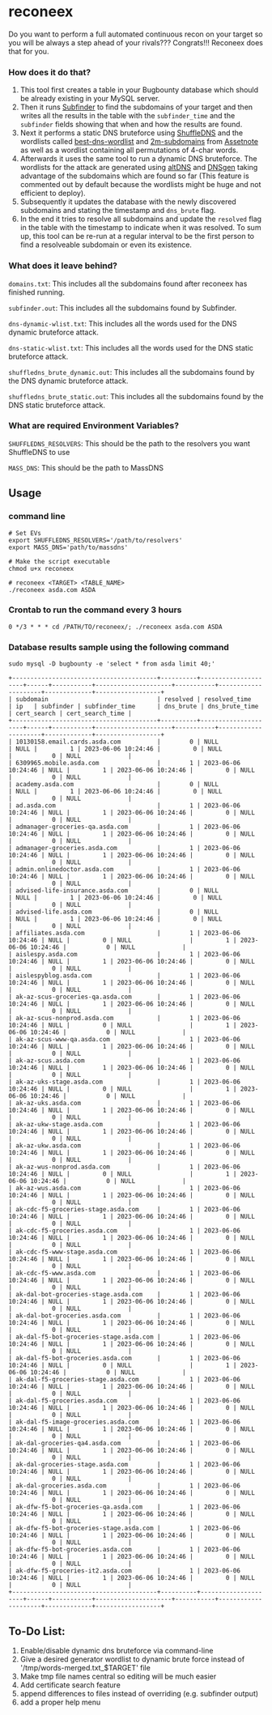 # reconeex

Do you want to perform a full automated continuous recon on your target so you will be always a step ahead of your rivals???
Congrats!!! Reconeex does that for you.

### How does it do that?
1. This tool first creates a table in your Bugbounty database which should be already existing in your MySQL server. 
2. Then it runs [Subfinder](https://github.com/projectdiscovery/subfinder) to find the subdomains of your target and then writes all the results in the table with the `subfinder_time` and the `subfinder` fields showing that when and how the results are found.
3. Next it performs a static DNS bruteforce using [ShuffleDNS](https://github.com/projectdiscovery/shuffledns) and the wordlists called [best-dns-wordlist](https://wordlists-cdn.assetnote.io/data/manual/best-dns-wordlist.txt) and [2m-subdomains](https://wordlists-cdn.assetnote.io/data/manual/2m-subdomains.txt) from [Assetnote](https://assetnote.io/) as well as a wordlist containing all permutations of 4-char words.
4. Afterwards it uses the same tool to run a dynamic DNS bruteforce. The wordlists for the attack are generated using [altDNS](https://github.com/infosec-au/altdns) and [DNSgen](https://github.com/ProjectAnte/dnsgen) taking advantage of the subdomains which are found so far (This feature is commented out by default because the wordlists might be huge and not efficient to deploy).
5. Subsequently it updates the database with the newly discovered subdomains and stating the timestamp and `dns_brute` flag.
6. In the end it tries to resolve all subdomains and update the `resolved` flag in the table with the timestamp to indicate when it was resolved. 
To sum up, this tool can be re-run at a regular interval to be the first person to find a resolveable subdomain or even its existence.

### What does it leave behind?
`domains.txt`: This includes all the subdomains found after reconeex has finished running.

`subfinder.out`: This includes all the subdomains found by Subfinder.

`dns-dynamic-wlist.txt`: This includes all the words used for the DNS dynamic bruteforce attack.

`dns-static-wlist.txt`: This includes all the words used for the DNS static bruteforce attack.

`shuffledns_brute_dynamic.out`: This includes all the subdomains found by the DNS dynamic bruteforce attack.

`shuffledns_brute_static.out`: This includes all the subdomains found by the DNS static bruteforce attack.

### What are required Environment Variables?
`SHUFFLEDNS_RESOLVERS`: This should be the path to the resolvers you want ShuffleDNS to use

`MASS_DNS`: This should be the path to MassDNS


## Usage

### command line 
```
# Set EVs
export SHUFFLEDNS_RESOLVERS='/path/to/resolvers'
export MASS_DNS='path/to/massdns'

# Make the script executable
chmod u+x reconeex

# reconeex <TARGET> <TABLE_NAME>
./reconeex asda.com ASDA
```
### Crontab to run the command every 3 hours
```
0 */3 * * * cd /PATH/TO/reconeex/; ./reconeex asda.com ASDA
```
### Database results sample using the following command
`sudo mysql -D bugbounty -e 'select * from asda limit 40;'` 
```
+----------------------------------------+----------+---------------------+------+-----------+---------------------+-----------+---------------------+-------------+------------------+
| subdomain                              | resolved | resolved_time       | ip   | subfinder | subfinder_time      | dns_brute | dns_brute_time      | cert_search | cert_search_time |
+----------------------------------------+----------+---------------------+------+-----------+---------------------+-----------+---------------------+-------------+------------------+
| 10130158.email.cards.asda.com          |        0 | NULL                | NULL |         1 | 2023-06-06 10:24:46 |         0 | NULL                |           0 | NULL             |
| 6309965.mobile.asda.com                |        1 | 2023-06-06 10:24:46 | NULL |         1 | 2023-06-06 10:24:46 |         0 | NULL                |           0 | NULL             |
| academy.asda.com                       |        0 | NULL                | NULL |         1 | 2023-06-06 10:24:46 |         0 | NULL                |           0 | NULL             |
| ad.asda.com                            |        1 | 2023-06-06 10:24:46 | NULL |         1 | 2023-06-06 10:24:46 |         0 | NULL                |           0 | NULL             |
| admanager-groceries-qa.asda.com        |        1 | 2023-06-06 10:24:46 | NULL |         1 | 2023-06-06 10:24:46 |         0 | NULL                |           0 | NULL             |
| admanager-groceries.asda.com           |        1 | 2023-06-06 10:24:46 | NULL |         1 | 2023-06-06 10:24:46 |         0 | NULL                |           0 | NULL             |
| admin.onlinedoctor.asda.com            |        1 | 2023-06-06 10:24:46 | NULL |         1 | 2023-06-06 10:24:46 |         0 | NULL                |           0 | NULL             |
| advised-life-insurance.asda.com        |        0 | NULL                | NULL |         1 | 2023-06-06 10:24:46 |         0 | NULL                |           0 | NULL             |
| advised-life.asda.com                  |        0 | NULL                | NULL |         1 | 2023-06-06 10:24:46 |         0 | NULL                |           0 | NULL             |
| affiliates.asda.com                    |        1 | 2023-06-06 10:24:46 | NULL |         0 | NULL                |         1 | 2023-06-06 10:24:46 |           0 | NULL             |
| aislespy.asda.com                      |        1 | 2023-06-06 10:24:46 | NULL |         1 | 2023-06-06 10:24:46 |         0 | NULL                |           0 | NULL             |
| aislespyblog.asda.com                  |        1 | 2023-06-06 10:24:46 | NULL |         1 | 2023-06-06 10:24:46 |         0 | NULL                |           0 | NULL             |
| ak-az-scus-groceries-qa.asda.com       |        1 | 2023-06-06 10:24:46 | NULL |         1 | 2023-06-06 10:24:46 |         0 | NULL                |           0 | NULL             |
| ak-az-scus-nonprod.asda.com            |        1 | 2023-06-06 10:24:46 | NULL |         0 | NULL                |         1 | 2023-06-06 10:24:46 |           0 | NULL             |
| ak-az-scus-www-qa.asda.com             |        1 | 2023-06-06 10:24:46 | NULL |         1 | 2023-06-06 10:24:46 |         0 | NULL                |           0 | NULL             |
| ak-az-scus.asda.com                    |        1 | 2023-06-06 10:24:46 | NULL |         1 | 2023-06-06 10:24:46 |         0 | NULL                |           0 | NULL             |
| ak-az-uks-stage.asda.com               |        1 | 2023-06-06 10:24:46 | NULL |         0 | NULL                |         1 | 2023-06-06 10:24:46 |           0 | NULL             |
| ak-az-uks.asda.com                     |        1 | 2023-06-06 10:24:46 | NULL |         1 | 2023-06-06 10:24:46 |         0 | NULL                |           0 | NULL             |
| ak-az-ukw-stage.asda.com               |        1 | 2023-06-06 10:24:46 | NULL |         1 | 2023-06-06 10:24:46 |         0 | NULL                |           0 | NULL             |
| ak-az-ukw.asda.com                     |        1 | 2023-06-06 10:24:46 | NULL |         1 | 2023-06-06 10:24:46 |         0 | NULL                |           0 | NULL             |
| ak-az-wus-nonprod.asda.com             |        1 | 2023-06-06 10:24:46 | NULL |         0 | NULL                |         1 | 2023-06-06 10:24:46 |           0 | NULL             |
| ak-az-wus.asda.com                     |        1 | 2023-06-06 10:24:46 | NULL |         1 | 2023-06-06 10:24:46 |         0 | NULL                |           0 | NULL             |
| ak-cdc-f5-groceries-stage.asda.com     |        1 | 2023-06-06 10:24:46 | NULL |         1 | 2023-06-06 10:24:46 |         0 | NULL                |           0 | NULL             |
| ak-cdc-f5-groceries.asda.com           |        1 | 2023-06-06 10:24:46 | NULL |         1 | 2023-06-06 10:24:46 |         0 | NULL                |           0 | NULL             |
| ak-cdc-f5-www-stage.asda.com           |        1 | 2023-06-06 10:24:46 | NULL |         1 | 2023-06-06 10:24:46 |         0 | NULL                |           0 | NULL             |
| ak-cdc-f5-www.asda.com                 |        1 | 2023-06-06 10:24:46 | NULL |         1 | 2023-06-06 10:24:46 |         0 | NULL                |           0 | NULL             |
| ak-dal-bot-groceries-stage.asda.com    |        1 | 2023-06-06 10:24:46 | NULL |         1 | 2023-06-06 10:24:46 |         0 | NULL                |           0 | NULL             |
| ak-dal-bot-groceries.asda.com          |        1 | 2023-06-06 10:24:46 | NULL |         1 | 2023-06-06 10:24:46 |         0 | NULL                |           0 | NULL             |
| ak-dal-f5-bot-groceries-stage.asda.com |        1 | 2023-06-06 10:24:46 | NULL |         1 | 2023-06-06 10:24:46 |         0 | NULL                |           0 | NULL             |
| ak-dal-f5-bot-groceries.asda.com       |        1 | 2023-06-06 10:24:46 | NULL |         0 | NULL                |         1 | 2023-06-06 10:24:46 |           0 | NULL             |
| ak-dal-f5-groceries-stage.asda.com     |        1 | 2023-06-06 10:24:46 | NULL |         1 | 2023-06-06 10:24:46 |         0 | NULL                |           0 | NULL             |
| ak-dal-f5-groceries.asda.com           |        1 | 2023-06-06 10:24:46 | NULL |         1 | 2023-06-06 10:24:46 |         0 | NULL                |           0 | NULL             |
| ak-dal-f5-image-groceries.asda.com     |        1 | 2023-06-06 10:24:46 | NULL |         1 | 2023-06-06 10:24:46 |         0 | NULL                |           0 | NULL             |
| ak-dal-groceries-qa4.asda.com          |        1 | 2023-06-06 10:24:46 | NULL |         1 | 2023-06-06 10:24:46 |         0 | NULL                |           0 | NULL             |
| ak-dal-groceries-stage.asda.com        |        1 | 2023-06-06 10:24:46 | NULL |         1 | 2023-06-06 10:24:46 |         0 | NULL                |           0 | NULL             |
| ak-dal-groceries.asda.com              |        1 | 2023-06-06 10:24:46 | NULL |         1 | 2023-06-06 10:24:46 |         0 | NULL                |           0 | NULL             |
| ak-dfw-f5-bot-groceries-qa.asda.com    |        1 | 2023-06-06 10:24:46 | NULL |         1 | 2023-06-06 10:24:46 |         0 | NULL                |           0 | NULL             |
| ak-dfw-f5-bot-groceries-stage.asda.com |        1 | 2023-06-06 10:24:46 | NULL |         1 | 2023-06-06 10:24:46 |         0 | NULL                |           0 | NULL             |
| ak-dfw-f5-bot-groceries.asda.com       |        1 | 2023-06-06 10:24:46 | NULL |         1 | 2023-06-06 10:24:46 |         0 | NULL                |           0 | NULL             |
| ak-dfw-f5-groceries-it2.asda.com       |        1 | 2023-06-06 10:24:46 | NULL |         1 | 2023-06-06 10:24:46 |         0 | NULL                |           0 | NULL             |
+----------------------------------------+----------+---------------------+------+-----------+---------------------+-----------+---------------------+-------------+------------------+
```

## To-Do List:

1. Enable/disable dynamic dns bruteforce via command-line
2. Give a desired generator wordlist to dynamic brute force instead of '/tmp/words-merged.txt_$TARGET' file
3. Make tmp file names central so editing will be much easier
4. Add certificate search feature
5. append differences to files instead of overriding (e.g. subfinder output)
6. add a proper help menu
